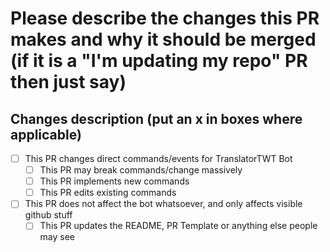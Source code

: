 # Please describe the changes this PR makes and why it should be merged (if it is a "I'm updating my repo" PR then just say)

## Changes description (put an x in boxes where applicable)

- [ ] This PR changes direct commands/events for TranslatorTWT Bot
  - [ ] This PR may break commands/change massively
  - [ ] This PR implements new commands
  - [ ] This PR edits existing commands

- [ ] This PR does not affect the bot whatsoever, and only affects visible github stuff
  - [ ] This PR updates the README, PR Template or anything else people may see